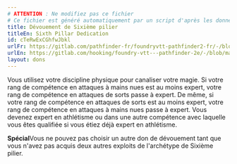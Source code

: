 ```yaml
---
# ATTENTION : Ne modifiez pas ce fichier
# Ce fichier est généré automatiquement par un script d'après les données du module Foundry VTT officiel et de sa traduction
title: Dévouement de Sixième pilier
titleEn: Sixth Pillar Dedication
id: cTeRwExCGhfwJbkl
urlFr: https://gitlab.com/pathfinder-fr/foundryvtt-pathfinder2-fr/-/blob/master/data/feats/cTeRwExCGhfwJbkl.htm
urlEn: https://gitlab.com/hooking/foundry-vtt---pathfinder-2e/-/blob/master/packs/data/feats.db/sixth-pillar-dedication.json
layout: dons
---
```

Vous utilisez votre discipline physique pour canaliser votre magie. Si votre rang de compétence en attaques à mains nues est au moins expert, votre rang de compétence en attaques de sorts passe à expert. De même, si votre rang de compétence en attaques de sorts est au moins expert, votre rang de compétence en attaques à mains nues passe à expert. Vous devenez expert en athlétisme ou dans une autre compétence avec laquelle vous êtes qualifiée si vous étiez déjà expert en athlétisme.

**Spécial**Vous ne pouvez pas choisir un autre don de dévouement tant que vous n'avez pas acquis deux autres exploits de l'archétype de Sixième pilier.
